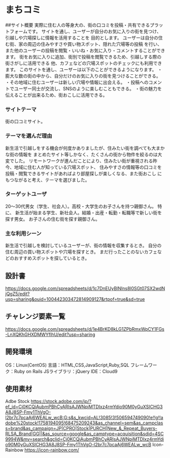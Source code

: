 # まちコミ

##サイト概要
実際に住む人の等身大の、街の口コミを投稿・共有できるプラットフォームです。 サイトを通し、ユーザーが自分のお気に入りの街を見つけ、引越しや穴場探しに情報を活用することを 目的とします。 ユーザーは自分の住む街、家の周辺の住みやすさや買い物スポット、隠れた穴場等の投稿 を行い、また他のユーザーの投稿を閲覧・いいね・お気に入り・コメントすることができます。 街をお気に入りに追加、街別で投稿を閲覧できるため、引越しする際の街さがしに活用できる 他、カフェなどの穴場スポットのチェックにも利用できます。 このサイトを通し、ユーザーは以下のことができるようになります。 ・膨大な数の街の中から、自分だけのお気に入りの街を見つけることができる。 ・その地域に住むユーザーは新しい穴場や情報に出会える。 ・投稿へのコメントでユーザー同士が交流し、SNSのように楽しむこともできる。 ・街の魅力を伝えることが出来るため、街おこしに活用できる。

### サイトテーマ
街の口コミサイト。

### テーマを選んだ理由
新生活で引越しをする機会が何度かありましたが、住みたい街を調べても大まかな街の情報を まとめたサイト等しかなく、たくさんの街から物件を絞るのは大変でした。 リモートワークが進んだことにより、住みたい街が重視される昨今、地域に住む人が知っている穴場スポット、 住みやすさの情報等の口コミを投稿・閲覧できるサイトがあればより部屋探しが楽しくなる、また街おこし にもつながると考え、テーマを選びました。

### ターゲットユーザ
20～30代男女（学生、社会人）。高校・大学生のお子さんを持つ親御さん。 特に、 新生活が始まる学生、新社会人。結婚・出産・転勤・転職等で新しい街を探す男女。 お子さんの住む街を探す親御さん。

### 主な利用シーン
新生活で引越しを検討しているユーザーが、街の情報を収集するとき。 自分の住む周辺の買い物スポットや穴場を探すとき。 まだ行ったことのないカフェなどのおすすめスポットを探しているとき。

## 設計書
https://docs.google.com/spreadsheets/d/1c7DnEUyBlNIns8l0SGt07SX2wdNjQgZ5/edit?usp=sharing&ouid=100442303472814909127&rtpof=true&sd=true

## チャレンジ要素一覧
https://docs.google.com/spreadsheets/d/1e4BrKD8kLG1ZPbRmxWpCY1FGs-LnXQKhGHXDMWYfIhU/edit?usp=sharing

## 開発環境
OS：Linux(CentOS)
言語：HTML,CSS,JavaScript,Ruby,SQL
フレームワーク：Ruby on Rails
JSライブラリ：jQuery
IDE：Cloud9

## 使用素材
Adbe Stock https://stock.adobe.com/jp/?ef_id=Cj0KCQiAubmPBhCyARIsAJWNpiMTDIxz4rmYdio90M0yGuXSICHG3A8J8SP-Fmy1ThVgO-l2br7c7pcaAj6WEALw_wcB:G:s&s_kwcid=AL!3085!3!506594749090!e!!g!!adobe%20stock!1758194095!68475209243&as_channel=sem&as_campclass=brand&as_campaign=JP|CPRO|Stock|PURCH|New_&_Repeat_Buyers-RLSA_Brand|GG||&as_source=google&as_camptype=acquisition&sdid=4SC9994W&mv=search&gclid=Cj0KCQiAubmPBhCyARIsAJWNpiMTDIxz4rmYdio90M0yGuXSICHG3A8J8SP-Fmy1ThVgO-l2br7c7pcaAj6WEALw_wcB
Icon-Rainbow https://icon-rainbow.com/
